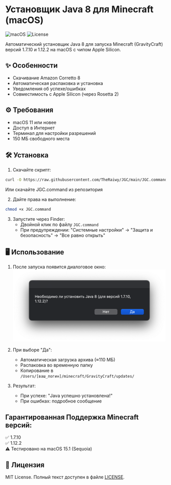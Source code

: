 # Установщик Java 8 для Minecraft (macOS)

![macOS](https://img.shields.io/badge/macOS-11+-blue)
![License](https://img.shields.io/badge/License-MIT-green)

Автоматический установщик Java 8 для запуска Minecraft (GravityCraft) версий 1.7.10 и 1.12.2 на macOS с чипом Apple Silicon.

## ✨ Особенности
- Скачивание Amazon Corretto 8
- Автоматическая распаковка и установка
- Уведомления об успехе/ошибках
- Совместимость с Apple Silicon (через Rosetta 2)

## ⚙️ Требования
- macOS 11 или новее
- Доступ в Интернет
- Терминал для настройки разрешений
- 150 МБ свободного места

## 🛠️ Установка
1. Скачайте скрипт:
```bash
curl -O https://raw.githubusercontent.com/TheRaiwy/JGC/main/JGC.command
```
Или скачайте JGC.command из репозитория

2. Дайте права на выполнение:
```bash
chmod +x JGC.command
```

3. Запустите через Finder:
   - Двойной клик по файлу `JGC.command`
   - При предупреждении: "Системные настройки" → "Защита и безопасность" → "Все равно открыть"

## 🖥️ Использование
1. После запуска появится диалоговое окно:
   ![Диалог установки](screenshots/dialog.png)

2. При выборе "Да":
   - Автоматическая загрузка архива (≈110 МБ)
   - Распаковка во временную папку
   - Копирование в `/Users/[ваш_логин]/minecraft/GravityCraft/updates/`

3. Результат:
   - При успехе: "Java успешно установлена!"
   - При ошибках: подробное сообщение

## Гарантированная Поддержка Minecraft версий:  
✅ 1.7.10  
✅ 1.12.2  
⚠️ Тестировано на macOS 15.1 (Sequoia)

## 📜 Лицензия
MIT License. Полный текст доступен в файле [LICENSE](LICENSE).
